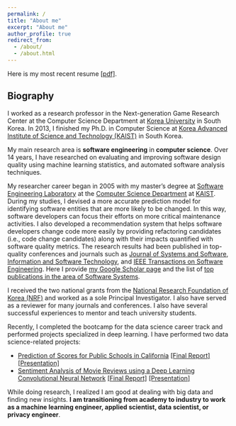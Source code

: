 ```yaml
---
permalink: /
title: "About me"
excerpt: "About me"
author_profile: true
redirect_from:
  - /about/
  - /about.html
---
```


Here is my most recent resume [[pdf]](/files/resume.pdf).  

Biography
------

I worked as a research professor in the Next-generation Game Research Center at the Computer Science Department at [Korea University](http://www.korea.ac.kr/mbshome/mbs/en/index.do) in South Korea. In 2013, I finished my Ph.D. in Computer Science at [Korea Advanced Institute of Science and Technology (KAIST)](http://www.kaist.ac.kr/html/en/index.html) in South Korea. 

<!-- KAIST was established by the government as the nation's first research-intensive graduate school for science and engineering. -->

<!-- Thomson Reuters named KAIST the [most innovative university in the Asia Pacific region](https://www.reuters.com/article/us-asiapac-reuters-ranking-innovative-un/asia-pacifics-most-innovative-universities-2018-idUSKCN1J02SP) in 2018 and the [sixth most innovative university in the world](https://www.reuters.com/innovative-universities-2017/profile) in 2017. -->

My main research area is **software engineering** in **computer science**.
Over 14 years, I have researched on evaluating and improving software design quality using machine learning statistics, and automated software analysis techniques.  

My researcher career began in 2005 with my master’s degree at [Software Engineering Laboratory](http://se.kaist.ac.kr/) at the [Computer Science Department](https://cs.kaist.ac.kr/) at [KAIST](http://www.kaist.ac.kr/html/en/index.html).
During my studies, I devised a more accurate prediction model for identifying software entities that are more likely to be changed. In this way, software developers can focus their efforts on more critical maintenance activities.
I also developed a recommendation system that helps software developers change code more easily by providing refactoring candidates (i.e.,  code change candidates) along with their impacts quantified with software quality metrics. The research results had been published in top-quality conferences and journals such as [Journal of Systems and Software](https://www.journals.elsevier.com/journal-of-systems-and-software), [Information and Software Technology](https://www.journals.elsevier.com/information-and-software-technology), and [IEEE Transactions on Software Engineering](https://www.computer.org/web/tse). Here I provide [my Google Scholar page](https://scholar.google.com/citations?user=TL5ov0UAAAAJ&hl=en) and the list of [top publications in the area of Software Systems](https://scholar.google.com/citations?view_op=top_venues&hl=en&vq=eng_softwaresystems).

I received the two national grants from the [National Research Foundation of Korea (NRF)](http://www.nrf.re.kr/eng/main) and worked as a sole Principal Investigator. I also have served as a reviewer for many journals and conferences. I also have several successful experiences to mentor and teach university students.

Recently, I completed the bootcamp for the data science career track and performed projects specialized in deep learning. 
I have performed two data science-related projects:
* [Prediction of Scores for Public Schools in California](https://github.com/ahrimhan/data-science-project/tree/master/project1) 
[[Final Report]](/files/capstone1_final_report.pdf) [[Presentation]](/files/Capstone1_presentation.pdf) 
* [Sentiment Analysis of Movie Reviews using a Deep Learning Convolutional Neural Network](https://github.com/ahrimhan/data-science-project/tree/master/project2)
[[Final Report]](/files/capstone2_final_report.pdf) [[Presentation]](/files/capstone2_presentation.pdf) 


While doing research, I realized I am good at dealing with big data and finding new insights. **I am transitioning from academy to industry to work as a machine learning engineer, applied scientist, data scientist, or privacy engineer**. 